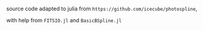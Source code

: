 
source code adapted to julia from `https://github.com/icecube/photospline`,

with help from `FITSIO.jl` and `BasicBSpline.jl`
